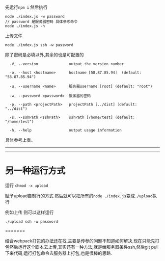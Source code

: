 先运行`npm i`
然后执行
```
node ./index.js -w password
// password 是服务器密码 具体参考命令
node ./index.js -h
```

上传文件

```
node ./index.js ssh -w password
```
除了密码是必填以外,其余的也是可配置的
```
  -V, --version              output the version number

  -o, --host <hostname>      hostname [58.87.85.94]  (default: "58.87.85.94")

  -u, --username <name>      服务器username [root] (default: "root")

  -w, --password <password>  服务器的密码

  -p, --path <projectPath>   projectPath [../dist] (default: "../dist")

  -s, --sshPath <sshPath>    sshPath [/home/test] (default: "/home/test")

  -h, --help                 output usage information
```
具体参考上表、


----------------
----------------


# 另一种运行方式

运行
`chmod -x upload`

赋予upload自制行的方式
然后就可以把所有的`node ./index.js`变成`./upload`执行

例如上传 则可以这样运行

```
./upload ssh -w password
```

=======

结合webpack打包的办法还在找,主要是传参的问题不知道如何解决,现在只能先打包然后运行这个脚本去上传,其实还有一种方法,就是给服务器条件ssh,然后git pull 下来代码,运行打包命令去服务器上打包,也是很棒的思路.

